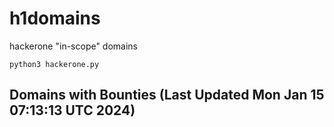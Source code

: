 # h1domains
hackerone "in-scope" domains

`python3 hackerone.py`
## Domains with Bounties (Last Updated Mon Jan 15 07:13:13 UTC 2024)
```

```
